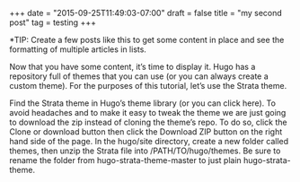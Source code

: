 +++
date = "2015-09-25T11:49:03-07:00"
draft = false
title = "my second post"
tag = testing
+++

*TIP: Create a few posts like this to get some content in place and see the formatting of multiple articles in lists.

Now that you have some content, it’s time to display it. Hugo has a repository full of themes that you can use (or you can always create a custom theme). For the purposes of this tutorial, let’s use the Strata theme.

Find the Strata theme in Hugo’s theme library (or you can click here). To avoid headaches and to make it easy to tweak the theme we are just going to download the zip instead of cloning the theme’s repo. To do so, click the Clone or download button then click the Download ZIP button on the right hand side of the page. In the hugo/site directory, create a new folder called themes, then unzip the Strata file into /PATH/TO/hugo/themes. Be sure to rename the folder from hugo-strata-theme-master to just plain hugo-strata-theme.
